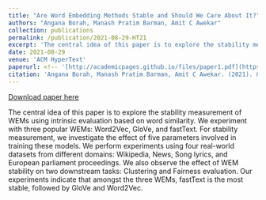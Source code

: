 ```yaml
---
title: "Are Word Embedding Methods Stable and Should We Care About It?"
authors: "Angana Borah, Manash Pratim Barman, Amit C Awekar"
collection: publications
permalink: /publication/2021-08-29-HT21
excerpt: 'The central idea of this paper is to explore the stability measurement of WEMs using intrinsic evaluation based on word similarity and observe the effect of stability on two downstream tasks like Clustering and Fairness evaluation.'
date: 2021-08-29
venue: 'ACM HyperText'
paperurl: <!-- '[http://academicpages.github.io/files/paper1.pdf](https://dl.acm.org/doi/10.1145/3465336.3475098)' -->
citation: 'Angana Borah, Manash Pratim Barman, Amit C Awekar. (2021). &quot;Are Word Embedding Methods Stable and Should We Care About It?&quot; <i>In Proceedings of the 32nd ACM Conference on Hypertext and Social Media </i>. (pp. 45-55).'
---
```

<!-- This paper is about the number 2. The number 3 is left for future work. -->

[Download paper here](https://dl.acm.org/doi/10.1145/3465336.3475098)

<!-- Recommended citation: Angana Borah, Manash Pratim Barman, Amit C Awekar. (2021). "Are Word Embedding Methods Stable and Should We Care About It?" <i>In Proceedings of the 32nd ACM Conference on Hypertext and Social Media </i>. (pp. 45-55). -->


The central idea of this paper is to explore the stability measurement of WEMs using intrinsic evaluation based on word similarity. We experiment with three popular WEMs: Word2Vec, GloVe, and fastText. For stability measurement, we investigate the effect of five parameters involved in training these models. We perform experiments using four real-world datasets from different domains: Wikipedia, News, Song lyrics, and European parliament proceedings. We also observe the effect of WEM stability on two downstream tasks: Clustering and Fairness evaluation. Our experiments indicate that amongst the three WEMs, fastText is the most stable, followed by GloVe and Word2Vec.

